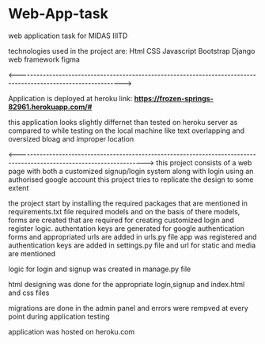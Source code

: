 # Web-App-task
web application task for MIDAS IIITD

technologies used in the project are:
Html
CSS
Javascript
Bootstrap
Django web framework
figma


<--------------------------------------------------------------------------------------------------------------->

Application is deployed at heroku link:
                  **https://frozen-springs-82961.herokuapp.com/#**
                  
this application looks slightly differnet than tested on heroku server as compared to while testing on the local machine like text overlapping and oversized bloag and improper location 


<---------------------------------------------------------------------------------------------------------------------->
this project consists of a web page with both a customized signup/login system along with login using an authorised google account
this project tries to replicate the design to some extent

the project start by installing the required packages that are mentioned in requirements.txt file
required models and on the basis of there models, forms are created that are required for creating customized login and register logic. 
authentation keys are generated for google authentication forms and appropriated urls are added in urls.py file
app was registered and authentication keys are added in settings.py file and url for static and media are mentioned 

logic for login and signup was created in manage.py file

html designing was done for the appropriate login,signup and index.html and css files

migrations are done in the admin panel and errors were rempved at every point during application testing


application was hosted on heroku.com
